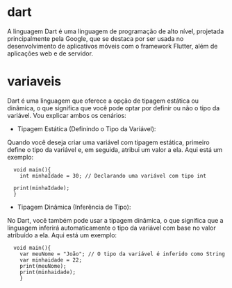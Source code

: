 # dart
A linguagem Dart é uma linguagem de programação de alto nível, projetada principalmente pela Google, que se destaca por ser usada no desenvolvimento de aplicativos móveis com o framework Flutter, além de aplicações web e de servidor. 

# variaveis

Dart é uma linguagem que oferece a opção de tipagem estática ou dinâmica, o que significa que você pode optar por definir ou não o tipo da variável. Vou explicar ambos os cenários:

* Tipagem Estática (Definindo o Tipo da Variável):
  
Quando você deseja criar uma variável com tipagem estática, primeiro define o tipo da variável e, em seguida, atribui um valor a ela. Aqui está um exemplo:


      void main(){
        int minhaIdade = 30; // Declarando uma variável com tipo int
     
      print(minhaIdade);
      }


* Tipagem Dinâmica (Inferência de Tipo):
  
No Dart, você também pode usar a tipagem dinâmica, o que significa que a linguagem inferirá automaticamente o tipo da variável com base no valor atribuído a ela. Aqui está um exemplo:

      void main(){
        var meuNome = "João"; // O tipo da variável é inferido como String
        var minhaidade = 22;
        print(meuNome);
        print(minhaidade);
        }


